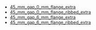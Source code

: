 * [45_mm_gap_0_mm_flange_extra](45_mm_gap_0_mm_flange_extra)
* [45_mm_gap_0_mm_flange_ribbed_extra](45_mm_gap_0_mm_flange_ribbed_extra)
* [45_mm_gap_6_mm_flange_extra](45_mm_gap_6_mm_flange_extra)
* [45_mm_gap_6_mm_flange_ribbed_extra](45_mm_gap_6_mm_flange_ribbed_extra)
